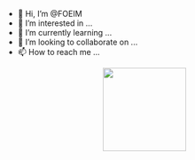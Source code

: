 - 👋 Hi, I’m @FOEIM
- 👀 I’m interested in ...
- 🌱 I’m currently learning ...
- 💞️ I’m looking to collaborate on ...
- 📫 How to reach me ...

<p align="center">
<img src="https://foeim.org/img/logo.png" width="150px" heigh="150px" >
</p>

<!---
FOEIM/FOEIM is a ✨ special ✨ repository because its `README.md` (this file) appears on your GitHub profile.
You can click the Preview link to take a look at your changes.
--->
